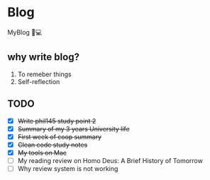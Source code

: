 # Blog
MyBlog 📝💻


## why write blog?
1. To remeber things 
2. Self-reflection

## TODO
- [x] ~~Write phil145 study point 2~~
- [x] ~~Summary of my 3 years University life~~
- [x] ~~First week  of coop summary~~
- [X] ~~Clean code study notes~~
- [X] ~~My tools on Mac~~
- [ ] My reading review on Homo Deus: A Brief History of Tomorrow
- [ ] Why review system is not working
